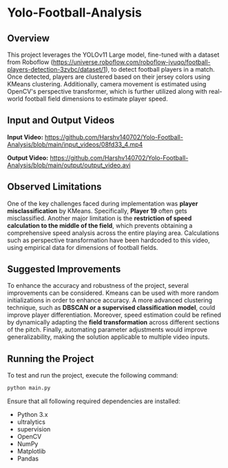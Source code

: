 # Yolo-Football-Analysis

## Overview
This project leverages the YOLOv11 Large model, fine-tuned with a dataset from Roboflow (https://universe.roboflow.com/roboflow-jvuqo/football-players-detection-3zvbc/dataset/1), to detect football players in a match. Once detected, players are clustered based on their jersey colors using KMeans clustering. Additionally, camera movement is estimated using OpenCV's perspective transformer, which is further utilized along with real-world football field dimensions to estimate player speed.

## Input and Output Videos
**Input Video:** https://github.com/Harshv140702/Yolo-Football-Analysis/blob/main/input_videos/08fd33_4.mp4

**Output Video:** https://github.com/Harshv140702/Yolo-Football-Analysis/blob/main/output/output_video.avi

## Observed Limitations
One of the key challenges faced during implementation was **player misclassification** by KMeans. Specifically, **Player 19** often gets misclassified. Another major limitation is the **restriction of speed calculation to the middle of the field**, which prevents obtaining a comprehensive speed analysis across the entire playing area. Calculations such as perspective transformation have been hardcoded to this video, using empirical data for dimensions of football fields.

## Suggested Improvements
To enhance the accuracy and robustness of the project, several improvements can be considered. Kmeans can be used with more random initializations in order to enhance accuracy. A more advanced clustering technique, such as **DBSCAN or a supervised classification model**, could improve player differentiation. Moreover, speed estimation could be refined by dynamically adapting the **field transformation** across different sections of the pitch. Finally, automating parameter adjustments would improve generalizability, making the solution applicable to multiple video inputs.

## Running the Project
To test and run the project, execute the following command:
```bash
python main.py
```
Ensure that all following required dependencies are installed:
- Python 3.x
- ultralytics
- supervision
- OpenCV
- NumPy
- Matplotlib
- Pandas

